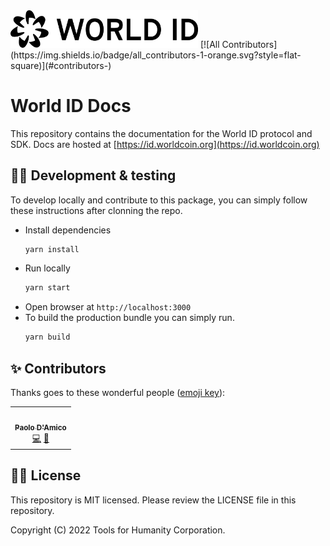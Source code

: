 <img src="https://raw.githubusercontent.com/worldcoin/world-id-js/main/world-id-logo.svg" alt="World ID logo" width="300" />
<!-- ALL-CONTRIBUTORS-BADGE:START - Do not remove or modify this section -->
[![All Contributors](https://img.shields.io/badge/all_contributors-1-orange.svg?style=flat-square)](#contributors-)
<!-- ALL-CONTRIBUTORS-BADGE:END -->

# World ID Docs

This repository contains the documentation for the World ID protocol and SDK. Docs are hosted at [https://id.worldcoin.org](https://id.worldcoin.org)

## 🧑‍💻 Development & testing

To develop locally and contribute to this package, you can simply follow these instructions after clonning the repo.

- Install dependencies
  ```bash
  yarn install
  ```
- Run locally
  ```bash
  yarn start
  ```
- Open browser at `http://localhost:3000`
- To build the production bundle you can simply run.
  ```bash
  yarn build
  ```

## ✨ Contributors

Thanks goes to these wonderful people ([emoji key](https://allcontributors.org/docs/en/emoji-key)):

<!-- ALL-CONTRIBUTORS-LIST:START - Do not remove or modify this section -->
<!-- prettier-ignore-start -->
<!-- markdownlint-disable -->
<table>
  <tr>
    <td align="center"><a href="https://github.com/paolodamico"><img src="https://avatars.githubusercontent.com/u/5864173?v=4?s=75" width="75px;" alt=""/><br /><sub><b>Paolo D'Amico</b></sub></a><br /><a href="https://github.com/worldcoin/world-id-docs/commits?author=paolodamico" title="Code">💻</a> <a href="https://github.com/worldcoin/world-id-docs/commits?author=paolodamico" title="Documentation">📖</a></td>
  </tr>
</table>

<!-- markdownlint-restore -->
<!-- prettier-ignore-end -->

<!-- ALL-CONTRIBUTORS-LIST:END -->

## 🧑‍⚖️ License

This repository is MIT licensed. Please review the LICENSE file in this repository.

Copyright (C) 2022 Tools for Humanity Corporation.
